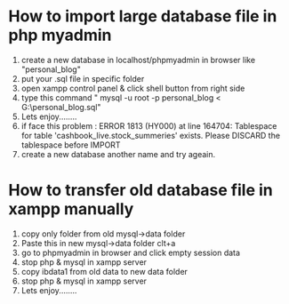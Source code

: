 # How to import large database file in php myadmin
<ol>
  <li> create a new database in localhost/phpmyadmin in browser like "personal_blog" </li>
  <li> put your .sql file in specific folder  </li>
  <li> open xampp control panel & click shell button from right side </li>
  <li> type this command " mysql -u root -p personal_blog < G:\personal_blog.sql" </li>
  <li> Lets enjoy........</li>
  <li> if face this problem : ERROR 1813 (HY000) at line 164704: Tablespace for table 'cashbook_live.stock_summeries' exists. Please DISCARD the tablespace before IMPORT </li>
  <li> create a new database another name and try ageain. </li>
</ol>


# How to transfer old database file in xampp manually
<ol>
  <li> copy only folder from old mysql->data folder </li>
  <li> Paste this in new mysql->data folder clt+a  </li>
  <li> go to phpmyadmin in browser and click empty session data </li>
  <li> stop php & mysql in xampp server </li>
  <li> copy ibdata1 from old data to new data folder </li>
  <li> stop php & mysql in xampp server </li>
  <li> Lets enjoy........</li>
</ol>

